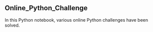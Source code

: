 ## Online_Python_Challenge
In this Python notebook, various online Python challenges 
have been solved.